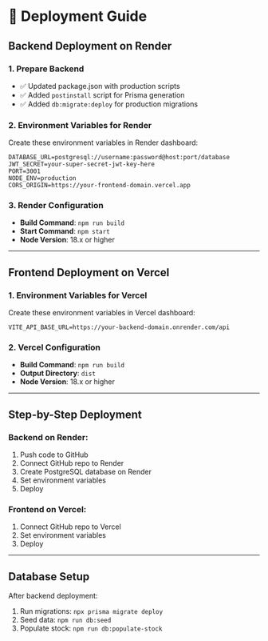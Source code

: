 # 🚀 Deployment Guide

## Backend Deployment on Render

### 1. Prepare Backend
- ✅ Updated package.json with production scripts
- ✅ Added `postinstall` script for Prisma generation
- ✅ Added `db:migrate:deploy` for production migrations

### 2. Environment Variables for Render
Create these environment variables in Render dashboard:

```
DATABASE_URL=postgresql://username:password@host:port/database
JWT_SECRET=your-super-secret-jwt-key-here
PORT=3001
NODE_ENV=production
CORS_ORIGIN=https://your-frontend-domain.vercel.app
```

### 3. Render Configuration
- **Build Command**: `npm run build`
- **Start Command**: `npm start`
- **Node Version**: 18.x or higher

---

## Frontend Deployment on Vercel

### 1. Environment Variables for Vercel
Create these environment variables in Vercel dashboard:

```
VITE_API_BASE_URL=https://your-backend-domain.onrender.com/api
```

### 2. Vercel Configuration
- **Build Command**: `npm run build`
- **Output Directory**: `dist`
- **Node Version**: 18.x or higher

---

## Step-by-Step Deployment

### Backend on Render:
1. Push code to GitHub
2. Connect GitHub repo to Render
3. Create PostgreSQL database on Render
4. Set environment variables
5. Deploy

### Frontend on Vercel:
1. Connect GitHub repo to Vercel
2. Set environment variables
3. Deploy

---

## Database Setup
After backend deployment:
1. Run migrations: `npx prisma migrate deploy`
2. Seed data: `npm run db:seed`
3. Populate stock: `npm run db:populate-stock`
